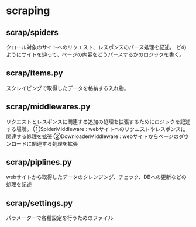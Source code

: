 # scraping

## scrap/spiders
クロール対象のサイトへのリクエスト、レスポンスのパース処理を記述。
どのようにサイトを辿って、ページの内容をどうパースするかのロジックを書く。

## scrap/items.py
スクレイピングで取得したデータを格納する入れ物。

## scrap/middlewares.py
リクエストとレスポンスに関連する追加の処理を拡張するためにロジックを記述する場所。
①SpiderMiddleware : webサイトへのリクエストやレスポンスに関連する処理を拡張
②DownloaderMiddleware : webサイトからページのダウンロードに関連する処理を拡張

## scrap/piplines.py
webサイトから取得したデータのクレンジング、チェック、DBへの更新などの処理を記述

## scrap/settings.py
パラメーターで各種設定を行うためのファイル